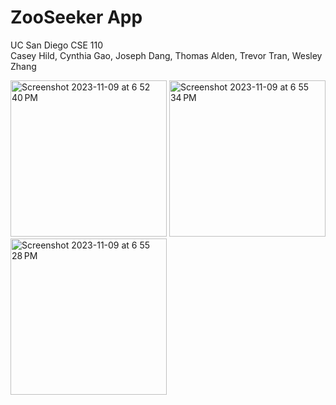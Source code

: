 # ZooSeeker App
UC San Diego CSE 110<br>
Casey Hild, Cynthia Gao, Joseph Dang, Thomas Alden, Trevor Tran, Wesley Zhang<br>

<img width="250" alt="Screenshot 2023-11-09 at 6 52 40 PM" src="https://github.com/caseyhild/ZooSeeker-App/assets/44584719/783b6def-689c-4b73-a3ff-89381cad6ad5">
<img width="250" alt="Screenshot 2023-11-09 at 6 55 34 PM" src="https://github.com/caseyhild/ZooSeeker-App/assets/44584719/0e15ed23-3c12-4a37-af8c-8b689cef50be">
<img width="250" alt="Screenshot 2023-11-09 at 6 55 28 PM" src="https://github.com/caseyhild/ZooSeeker-App/assets/44584719/a876208c-f43c-4037-941c-7bc51576c51a">
